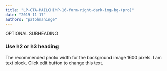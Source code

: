 ```yaml
---
title: "LP-CTA-MAILCHIMP-16-form-right-dark-img-bg-(pro)"
date: "2019-11-17"
authors: "patohmahinge"
---
```


OPTIONAL SUBHEADING

### Use h2 or h3 heading

The recommended photo width for the background image 1600 pixels. I am text block. Click edit button to change this text.

